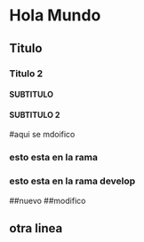 # Hola Mundo
## Titulo
### Titulo 2
#### SUBTITULO
#### SUBTITULO 2
#aqui se mdoifico

### esto esta en la rama
### esto esta en la rama develop
##nuevo
##modifico
## otra linea 
